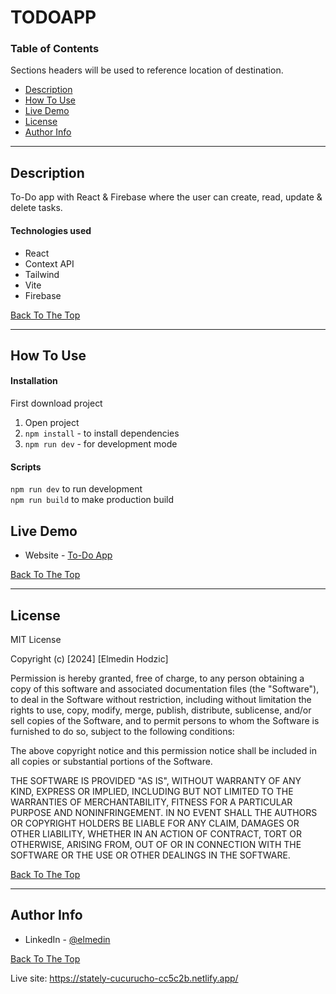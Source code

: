 # TODOAPP

### Table of Contents

Sections headers will be used to reference location of destination.

- [Description](#description)
- [How To Use](#how-to-use)
- [Live Demo](#live-demo)
- [License](#license)
- [Author Info](#author-info)

---

## Description

To-Do app with React & Firebase where the user can create, read, update & delete tasks.

#### Technologies used

- React
- Context API
- Tailwind
- Vite
- Firebase

[Back To The Top](#TODOAPP)

---

## How To Use

#### Installation

First download project <br/>

1. Open project
2. `npm install` - to install dependencies
3. `npm run dev` - for development mode

#### Scripts

`npm run dev` to run development <br/>
`npm run build` to make production build <br/>


## Live Demo

- Website - [To-Do App](https://stately-cucurucho-cc5c2b.netlify.app/)

[Back To The Top](#TODOAPP)

---

## License

MIT License

Copyright (c) [2024] [Elmedin Hodzic]

Permission is hereby granted, free of charge, to any person obtaining a copy
of this software and associated documentation files (the "Software"), to deal
in the Software without restriction, including without limitation the rights
to use, copy, modify, merge, publish, distribute, sublicense, and/or sell
copies of the Software, and to permit persons to whom the Software is
furnished to do so, subject to the following conditions:

The above copyright notice and this permission notice shall be included in all
copies or substantial portions of the Software.

THE SOFTWARE IS PROVIDED "AS IS", WITHOUT WARRANTY OF ANY KIND, EXPRESS OR
IMPLIED, INCLUDING BUT NOT LIMITED TO THE WARRANTIES OF MERCHANTABILITY,
FITNESS FOR A PARTICULAR PURPOSE AND NONINFRINGEMENT. IN NO EVENT SHALL THE
AUTHORS OR COPYRIGHT HOLDERS BE LIABLE FOR ANY CLAIM, DAMAGES OR OTHER
LIABILITY, WHETHER IN AN ACTION OF CONTRACT, TORT OR OTHERWISE, ARISING FROM,
OUT OF OR IN CONNECTION WITH THE SOFTWARE OR THE USE OR OTHER DEALINGS IN THE
SOFTWARE.

[Back To The Top](#TODOAPP)

---

## Author Info

- LinkedIn - [@elmedin](https://www.linkedin.com/in/e-hodzic/)

[Back To The Top](#TODOAPP)

Live site: https://stately-cucurucho-cc5c2b.netlify.app/
